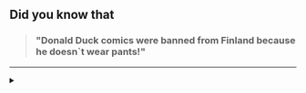 ## Did you know that

<h3>
  <blockquote>
<!--START_SECTION:debris-->                                                                                                                                                                                                                                                                                                                                       
"Donald Duck comics were banned from Finland because he doesn`t wear pants!"
<!--END_SECTION:debris-->
  </blockquote>
</h3>

-----

<details>
  <summary></summary>

<img src="https://github-readme-stats.vercel.app/api?show_icons=true&hide=issues&username=ekickx"> <img src="https://github-readme-stats.vercel.app/api/top-langs/?layout=compact&username=ekickx">

</details>
